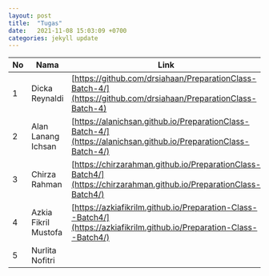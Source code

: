 ```yaml
---
layout: post
title:  "Tugas"
date:   2021-11-08 15:03:09 +0700
categories: jekyll update
---
```

| No | Nama                 | Link                                                                                                                   |
| -- | -------------------- | ---------------------------------------------------------------------------------------------------------------------- |
| 1  | Dicka Reynaldi       | [https://github.com/drsiahaan/PreparationClass-Batch-4/](https://github.com/drsiahaan/PreparationClass-Batch-4)        |
| 2  | Alan Lanang Ichsan   | [https://alanichsan.github.io/PreparationClass-Batch-4/](https://alanichsan.github.io/PreparationClass-Batch-4/)       |
| 3  | Chirza Rahman        | [https://chirzarahman.github.io/PreparationClass-Batch4/](https://chirzarahman.github.io/PreparationClass-Batch4/)     |
| 4  | Azkia Fikril Mustofa | [https://azkiafikrilm.github.io/Preparation-Class--Batch4/](https://azkiafikrilm.github.io/Preparation-Class--Batch4/) |
| 5  | Nurlita Nofitri      |
